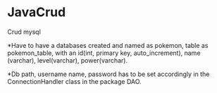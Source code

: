 # JavaCrud
Crud mysql

*Have to have a databases created and named as pokemon,
table as pokemon_table,
with an id(int, primary key, auto_increment), name (varchar), level(varchar), power(varchar).

*Db path, username name, password has to be set accordingly in the ConnectionHandler class in the package DAO.
